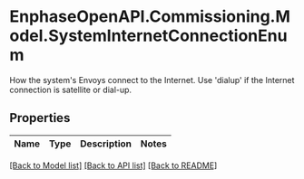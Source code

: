 # EnphaseOpenAPI.Commissioning.Model.SystemInternetConnectionEnum
How the system's Envoys connect to the Internet. Use 'dialup' if the Internet connection is satellite or dial-up.

## Properties

Name | Type | Description | Notes
------------ | ------------- | ------------- | -------------

[[Back to Model list]](../README.md#documentation-for-models) [[Back to API list]](../README.md#documentation-for-api-endpoints) [[Back to README]](../README.md)

